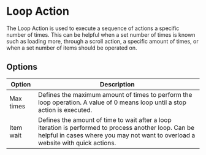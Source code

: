 # Loop Action
The Loop Action is used to execute a sequence of actions a specific number of times. This can be helpful when a set number of times is known such as loading more, through a scroll action, a specific amount of times, or when a set number of items should be operated on.

## Options
| Option           | Description |
| ------           | ----------- |
| Max times        | Defines the maximum amount of times to perform the loop operation. A value of 0 means loop until a stop action is executed. |
| Item wait        | Defines the amount of time to wait after a loop iteration is performed to process another loop. Can be helpful in cases where you may not want to overload a website with quick actions. |